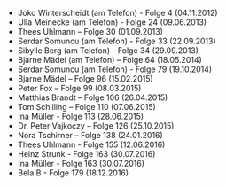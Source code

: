 - Joko Winterscheidt (am Telefon) - Folge 4 (04.11.2012)
- Ulla Meinecke (am Telefon) - Folge 24 (09.06.2013)
- Thees Uhlmann – Folge 30 (01.09.2013)
- Serdar Somuncu (am Telefon) - Folge 33 (22.09.2013)
- Sibylle Berg (am Telefon) - Folge 34 (29.09.2013)
- Bjarne Mädel (am Telefon) – Folge 64 (18.05.2014)
- Serdar Somuncu (am Telefon) - Folge 79 (19.10.2014)
- Bjarne Mädel – Folge 96 (15.02.2015)
- Peter Fox – Folge 99 (08.03.2015)
- Matthias Brandt – Folge 106 (26.04.2015)
- Tom Schilling – Folge 110 (07.06.2015)
- Ina Müller - Folge 113 (28.06.2015)
- Dr. Peter Vajkoczy – Folge 126 (25.10.2015)
- Nora Tschirner – Folge 138 (24.01.2016)
- Thees Uhlmann - Folge 155 (12.06.2016)
- Heinz Strunk - Folge 163 (30.07.2016)
- Ina Müller - Folge 163 (30.07.2016)
- Bela B - Folge 179 (18.12.2016)

